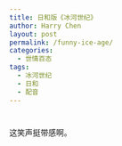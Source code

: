 ```yaml
---
title: 日和版《冰河世纪》
author: Harry Chen
layout: post
permalink: /funny-ice-age/
categories:
  - 世情百态
tags:
  - 冰河世纪
  - 日和
  - 配音
---
```

# 

这笑声挺带感啊。